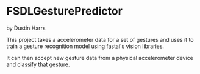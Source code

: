 # FSDLGesturePredictor
by Dustin Harrs

This project takes a accelerometer data for a set of gestures and uses it to train a gesture recognition model using fastai's vision libraries.

It can then accept new gesture data from a physical accelerometer device and classify that gesture.
